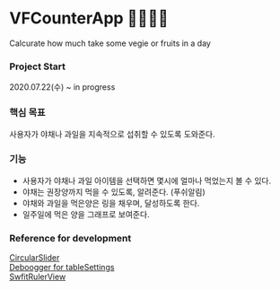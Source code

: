 # VFCounterApp 🥦🥬🍑🍓
Calcurate how much take some vegie or fruits in a day

### Project Start
2020.07.22(수) ~ in progress

### 핵심 목표
사용자가 야채나 과일을 지속적으로 섭취할 수 있도록 도와준다.

### 기능
- 사용자가 야채나 과일 아이템을 선택하면 몇시에 얼마나 먹었는지 볼 수 있다.
- 야채는 권장양까지 먹을 수 있도록, 알려준다. (푸쉬알림)
- 야채와 과일을 먹은양은 링을 채우며, 달성하도록 한다.
- 일주일에 먹은 양을 그래프로 보여준다.


### Reference for development
[CircularSlider](https://github.com/HamzaGhazouani/HGCircularSlider)\
[Deboogger for tableSettings](https://github.com/rosberry/Deboogger)\
[SwfitRulerView](https://github.com/DanielYK/SwiftRulerView)




